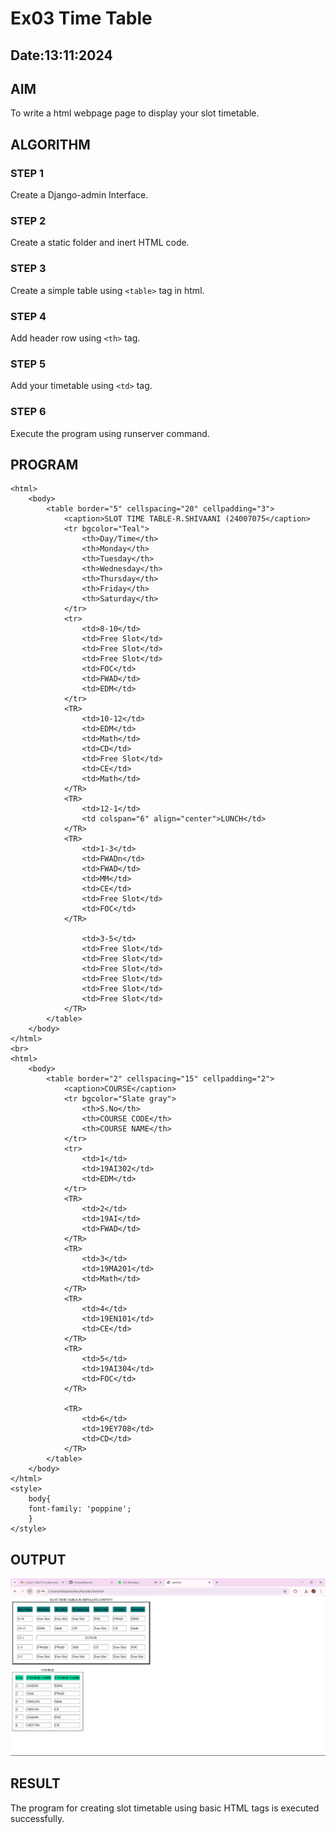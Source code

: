 # Ex03 Time Table
## Date:13:11:2024

## AIM
To write a html webpage page to display your slot timetable.

## ALGORITHM
### STEP 1
Create a Django-admin Interface.

### STEP 2
Create a static folder and inert HTML code.

### STEP 3
Create a simple table using ```<table>``` tag in html.

### STEP 4
Add header row using ```<th>``` tag.

### STEP 5
Add your timetable using ```<td>``` tag.

### STEP 6
Execute the program using runserver command.

## PROGRAM
```
<html>
    <body>
        <table border="5" cellspacing="20" cellpadding="3">
            <caption>SLOT TIME TABLE-R.SHIVAANI (24007075</caption>
            <tr bgcolor="Teal">
                <th>Day/Time</th>
                <th>Monday</th>
                <th>Tuesday</th>
                <th>Wednesday</th>
                <th>Thursday</th>
                <th>Friday</th>
                <th>Saturday</th>
            </tr>
            <tr>
                <td>8-10</td>
                <td>Free Slot</td>
                <td>Free Slot</td>
                <td>Free Slot</td>
                <td>FOC</td>
                <td>FWAD</td>
                <td>EDM</td>
            </tr>
            <TR>
                <td>10-12</td>
                <td>EDM</td>
                <td>Math</td>
                <td>CD</td>
                <td>Free Slot</td>
                <td>CE</td>
                <td>Math</td>
            </TR>
            <TR>
                <td>12-1</td>
                <td colspan="6" align="center">LUNCH</td>
            </TR>
            <TR>
                <td>1-3</td>
                <td>FWADn</td>
                <td>FWAD</td>
                <td>MM</td>
                <td>CE</td>
                <td>Free Slot</td>
                <td>FOC</td>
            </TR>
            
                <td>3-5</td>
                <td>Free Slot</td>
                <td>Free Slot</td>
                <td>Free Slot</td>
                <td>Free Slot</td>
                <td>Free Slot</td>
                <td>Free Slot</td>
            </TR>
        </table>
    </body>
</html>
<br>
<html>
    <body>
        <table border="2" cellspacing="15" cellpadding="2">
            <caption>COURSE</caption>
            <tr bgcolor="Slate gray">
                <th>S.No</th>
                <th>COURSE CODE</th>
                <th>COURSE NAME</th>
            </tr>
            <tr>
                <td>1</td>
                <td>19AI302</td>
                <td>EDM</td>
            </tr>
            <TR>
                <td>2</td>
                <td>19AI</td>
                <td>FWAD</td>
            </TR>
            <TR>
                <td>3</td>
                <td>19MA201</td>
                <td>Math</td>
            </TR>
            <TR>
                <td>4</td>
                <td>19EN101</td>
                <td>CE</td>
            </TR>
            <TR>
                <td>5</td>
                <td>19AI304</td>
                <td>FOC</td>
            </TR>
            
            <TR>
                <td>6</td>
                <td>19EY708</td>
                <td>CD</td>
            </TR>
        </table>
    </body>
</html>
<style>
    body{
    font-family: 'poppine';
    }
</style>
```
## OUTPUT
![alt text](<Screenshot 2024-11-12 144729.png>)

## RESULT
The program for creating slot timetable using basic HTML tags is executed successfully.
